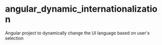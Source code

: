 # angular_dynamic_internationalization
Angular project to dynamically change the UI language based on user's selection
